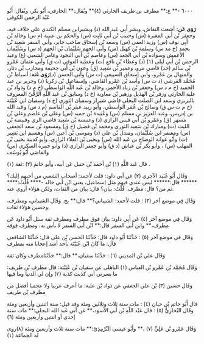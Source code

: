 ٦٠٠٠ -** ع:** مطرف بن طريف الحارثي (٤)** ويُقال:** الخارفي، أَبُو بكر، ويُقال: أَبُو عَبْد الرحمن الكوفي

**رَوَى عَن:** أشعث النقاش، وبشر أَبِي عَبد الله (د) وبشيرابن مسلم الكندي على خلاف فيه، وجعفر بْن أَبي المغيرة (س) وحبيب بْن أَبي ثَابِت (س) والحكم بن عتيبة (م س) وخالد بْن أَبِي نوف (س) وزيد العمي (س) وسعد بْن إسحاق صاحب جابر، وأبي السفر سَعِيد بْن يحمد (خ مد س) وسلمة بْن كهيل (س) وأبي الجهم سُلَيْمان بْن الجهم (د س) وسُلَيْمان الأعمش وسوادة بْن أَبي الجعد (س) وعاصم بْن أَبي النجود وعامر الشعبي (ع) وعبد الرحمن بْن أَبي ليلى (١) (د) وعطاء بْن نافع (ت) وعطية العوفي (ت ق) وأبي عثمان عَمْرو بْن سالم (خد) قاضي مرو، وعمير بْن سَعِيد (ق) وعون بْن أَبي جحيفة ومحارب بْن دثار، والمنهال بن عَمْرو، وأبي إسحاق السبيعي (ت س) وأبي الحسن (د)**رَوَى عَنه:** أسباط بْن مُحَمَّد القرشي (د ت س) وأسد بْن عَمْرو القاضي، وإسماعيل بْن زكريا (د) وجرير بن عبد الحميد (خ م د س) وجعفر بْن زياد الأحمر، وخالد بْن عَبد اللَّهِ الواسطي (خ م د) وذواد بْن علبة الحارثي وزفر بْن الهذيل وزهير بْن معاوية (خ د) وسابق بْن عَبد اللَّهِ الرَّقِّيّ المعروف بالبربري وسعد ابن الصلت البجلي قاضي شيراز وسفيان الثوري (خ د) وسفيان ابن عُيَيْنَة (خ م ت س ق) وصالح بْن عُمَر الواسطي، وأبو زبيد عبثر بْن القاسم (م د س) وعَبد الله بن إدريس، وعبد العزيز بن مسلم (س) وعُبَيدة بْن حميد (س) وعلي بْن عاصم وعلي بْن مسهر (ق) وعَمْرو بْن أَبي قيس الرازي (د) وعنبسة بْن سَعِيد قاضي الري وقبيصة بْن الليث (ت) ومبارك بْن سَعِيد الثوري ومحمد بْن فضيل (خ ق) ومسعود بْن سعد الجعفي (س) ومعتمر ابن سُلَيْمان، ومندل بْن علي (د) وموسى بْن أعين (س) وهشيم ابن بَشِير (ت) وأَبُو عوانة الوضاح بن عَبد الله (س) ويحيى بْن العلاء الرازي، وأبو كدينة يحيى بْن المهلب (س) ، وأبو بكر بْن عياش (د ق) وأبو جعفر الرازي (د) وأبو حمزة السكري (س) والقاضي أَبُو يُوسُف

قال عَبد اللَّهِ (١) بْن أحمد بْن حنبل عَن أبيه، وأبو حاتم (٢) :ثقة (١) .

وَقَال أَبُو عُبَيد الآجري (٢) عَن أبي داود: قلت لأحمد: أصحاب الشعبي من أحبهم إليك؟****** قال:****** ليس عندي فيهم مثل إسماعيل، يعني ابْن أَبي خالد -**** قُلْتُ:**** ثم من؟ قال: مطرف. قُلْتُ: بيان؟ قال: بيان من الثقات، ولكن هؤلاء أروى عنه.

وَقَال فِي موضع آخر (٣) : قلت لأحمد: الشيباني؟** قال:** بخ. وَقَال الشيباني، ومطرف، وحصين هؤلاء ثقات.

وَقَال فِي موضع آخر (٤) عَن أَبِي داود: بيان فوق مطرف ومطرف ثقة سئل أَبُو داود عَن مطرف،** وابن أَبي السفر قال:** ابْن أَبي السفر لا بأس به، ومطرف فوقه

وَقَال في موضع آخر (٥) : حَدَّثَنَا أَبُو داود قال: حَدَّثَنَا الحسن بْن علي قال: حَدَّثَنَا الشافعي قال: ما كَانَ ابْن عُيَيْنَة بأحد أشد إعجابا منه بمطرف

وَقَال علي بْن المديني (٦) : حَدَّثَنَا سفيان،** قال:** حَدَّثَنَامطرف وكان ثقة

وَقَال مُحَمَّد بْن عَمْرو بْن العباس (١) الباهلي عن سفيان بْن عُيَيْنَة: قال مطرف بْن طريف: ما يسرني أني كذبت كذبة (٢) وإن لي الدنيا وما فيها

وَقَال حسين (٣) بْن علي الجعفي عَن ذواد بْن علبة: ما أعرف عربيا ولا عجميا أفضل من مطرف بْن طريف

قال أَبُو حاتم بْن حبان (٤) : مات سنة ثلاث وثلاثين ومئة وقد قيل: سنة اثنتين وأربعين ومئة وقَال البُخارِيُّ (٥) : قال عَبْد اللَّهِ بْن أَبي الأسود،** عَن أبي عَبد الله البجلي:** مات سنة إحدى أو اثنتين وأربعين ومئة (٦)

وَقَال عَمْرو بْن عَلِيٍّ (٧) ،** وأَبُو عيسى التِّرْمِذِيّ:** مات سنة ثلاث وأربعين ومئة (٨)روى له الجماعة (١)